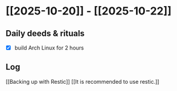 # [[2025-10-20]] -  [[2025-10-22]]

## Daily deeds & rituals


- [x] build Arch Linux for 2 hours

## Log
[[Backing up with Restic]]
[[It is recommended to use restic.]]